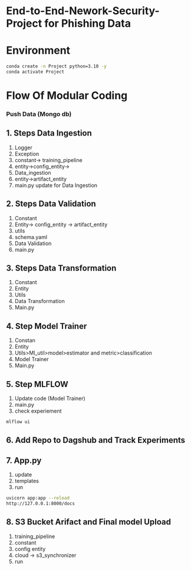 # End-to-End-Nework-Security-Project for Phishing Data

# Environment
```bash
conda create -n Project python=3.10 -y
conda activate Project
```


# Flow Of Modular Coding

### Push Data (Mongo db)

## 1. Steps Data Ingestion
1. Logger
2. Exception 
3. constant-> training_pipeline
4. entity->config_entity->
5. Data_ingestion
6. entity->artifact_entity
7. main.py update for Data Ingestion

## 2. Steps Data Validation
1. Constant
2. Entity-> config_entity -> artifact_entity
3. utils
4. schema.yaml
5. Data Validation
6. main.py

## 3. Steps Data Transformation
1. Constant
2. Entity
3. Utils
4. Data Transformation
5. Main.py

## 4. Step Model Trainer
1. Constan
2. Entity
3. Utils>Ml_util>model>estimator and metric>classification
4. Model Trainer
5. Main.py

## 5. Step MLFLOW
1. Update code (Model Trainer)
2. main.py
3. check experiement 
```bash 
mlflow ui
```

## 6. Add Repo to Dagshub and Track Experiments

## 7. App.py
1. update 
2. templates
3. run
```bash
uvicorn app:app --reload
http://127.0.0.1:8000/docs
```
## 8. S3 Bucket Arifact and Final model Upload
1. training_pipeline
2. constant
3. config entity
4. cloud -> s3_synchronizer
5. run 
